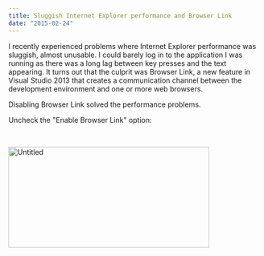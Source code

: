 ```yaml
---
title: Sluggish Internet Explorer performance and Browser Link
date: "2015-02-24"
---
```

I recently experienced problems where Internet Explorer performance was sluggish, almost unusable. I could barely log in to the application I was running as there was a long lag between key presses and the text appearing. It turns out that the culprit was Browser Link, a new feature in Visual Studio 2013 that creates a communication channel between the development environment and one or more web browsers.

Disabling Browser Link solved the performance problems.

Uncheck the "Enable Browser Link" option:

&nbsp;

[<img class="alignnone size-full wp-image-182" src="https://www.tjrobinson.net/wp-content/uploads/2015/02/Untitled.png" alt="Untitled" width="399" height="201" srcset="https://www.tjrobinson.net/wp-content/uploads/2015/02/Untitled.png 399w, https://www.tjrobinson.net/wp-content/uploads/2015/02/Untitled-300x151.png 300w" sizes="(max-width: 399px) 100vw, 399px" />](https://www.tjrobinson.net/wp-content/uploads/2015/02/Untitled.png)